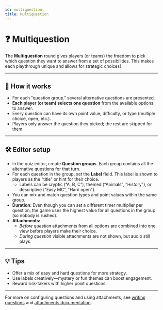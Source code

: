```yaml
---
id: multiquestion
title: Multiquestion
---
```


# ❓ Multiquestion

The **Multiquestion** round gives players (or teams) the freedom to pick which question they want to answer from a set of possibilities. This makes each playthrough unique and allows for strategic choices!

---

## 📝 How it works

- For each "question group," several alternative questions are presented.
- **Each player (or team) selects one question** from the available options to answer.
- Every question can have its own point value, difficulty, or type (multiple choice, open, etc.).
- Players only answer the question they picked; the rest are skipped for them.

---

## 🛠️ Editor setup

- In the quiz editor, create **Question groups**. Each group contains all the alternative questions for that turn.
- For each question in the group, set the **Label** field. This label is shown to players as the “title” or hint for their choice.
  - Labels can be cryptic (“A, B, C”), themed (“Animals”, “History”), or descriptive (“Easy MC”, “Hard open”).
- You can mix and match question types and point values within the same group.
- **Duration:** Even though you can set a different timer multiplier per question, the game uses the highest value for all questions in the group (so nobody is rushed).
- **Attachments:**
  - *Before question* attachments from all options are combined into one view before players make their choice.
  - *During question* visible attachments are not shown, but audio still plays.

---

## 💡 Tips

- Offer a mix of easy and hard questions for more strategy.
- Use labels creatively—mystery or fun themes can boost engagement.
- Reward risk-takers with higher point questions.

---

For more on configuring questions and using attachments, see [writing questions](../editor/005-writing-questions.md) and [attachments documentation](../editor/006-attachments.md).
